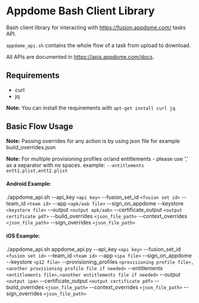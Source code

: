 # Appdome Bash Client Library
Bash client library for interacting with https://fusion.appdome.com/ tasks API.

`appdome_api.sh` contains the whole flow of a task from upload to download.

All APIs are documented in https://apis.appdome.com/docs.

## Requirements
- curl
- jq

**Note:** You can install the requirements with `apt-get install curl jq`.

## Basic Flow Usage
**Note:** Passing overrides for any action is by using json file for example build_overrides.json

**Note:** For multiple provisioning profiles or/and entitlements - please use ',' as a separator with no spaces. example: `--entitlements entt1.plist,entt2.plist`
#### Android Example:

./appdome_api.sh --api_key `<api key>` --fusion_set_id `<fusion set id>` --team_id `<team id>` --app `<apk/aab file>` --sign_on_appdome --keystore `<keystore file>` --output `<output apk/aab>` --certificate_output `<output certificate pdf>`  --build_overrides `<json_file_path>` --context_overrides `<json_file_path>` --sign_overrides `<json_file_path>`

#### iOS Example:

./appdome_api.sh appdome_api.py --api_key `<api key>` --fusion_set_id `<fusion set id>` --team_id `<team id>` --app `<ipa file>` --sign_on_appdome --keystore `<p12 file>` --provisioning_profiles `<provisioning profile file>,<another provisioning profile file if needed>` --entitlements `<entitlements file>,<another entitlements file if needed>` --output `<output ipa>` --certificate_output `<output certificate pdf>` --build_overrides `<json_file_path>` --context_overrides `<json_file_path>` --sign_overrides `<json_file_path>`

